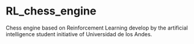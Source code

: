 # RL_chess_engine
Chess engine based on Reinforcement Learning develop by the artificial intelligence student initiative of Universidad de los Andes.
